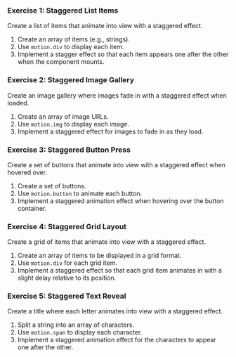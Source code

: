### Exercise 1: Staggered List Items

Create a list of items that animate into view with a staggered effect.

1. Create an array of items (e.g., strings).
2. Use `motion.div` to display each item.
3. Implement a stagger effect so that each item appears one after the other when the component mounts.

### Exercise 2: Staggered Image Gallery

Create an image gallery where images fade in with a staggered effect when loaded.

1. Create an array of image URLs.
2. Use `motion.img` to display each image.
3. Implement a staggered effect for images to fade in as they load.

### Exercise 3: Staggered Button Press

Create a set of buttons that animate into view with a staggered effect when hovered over.

1. Create a set of buttons.
2. Use `motion.button` to animate each button.
3. Implement a staggered animation effect when hovering over the button container.

### Exercise 4: Staggered Grid Layout

Create a grid of items that animate into view with a staggered effect.

1. Create an array of items to be displayed in a grid format.
2. Use `motion.div` for each grid item.
3. Implement a staggered effect so that each grid item animates in with a slight delay relative to its position.

### Exercise 5: Staggered Text Reveal

Create a title where each letter animates into view with a staggered effect.

1. Split a string into an array of characters.
2. Use `motion.span` to display each character.
3. Implement a staggered animation effect for the characters to appear one after the other.
